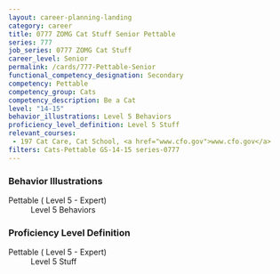 ```yaml
---
layout: career-planning-landing
category: career
title: 0777 ZOMG Cat Stuff Senior Pettable
series: 777
job_series: 0777 ZOMG Cat Stuff
career_level: Senior
permalink: /cards/777-Pettable-Senior
functional_competency_designation: Secondary
competency: Pettable
competency_group: Cats
competency_description: Be a Cat
level: "14-15"
behavior_illustrations: Level 5 Behaviors
proficiency_level_definition: Level 5 Stuff
relevant_courses: 
 - 197 Cat Care, Cat School, <a href="www.cfo.gov">www.cfo.gov</a>
filters: Cats-Pettable GS-14-15 series-0777
---
```


<div class="desktop:grid-col-6 margin-y-205">
  <div class="border-top-05 bg-white padding-2 shadow-5 height-full members-hover border-1px border-gray-30 border-top-orange radius-lg">
    <h3>Behavior Illustrations</h3>
    <dl class="text-base"><dt>Pettable ( Level 5 - Expert)</dt><dd>Level 5 Behaviors</dd></dl>
  </div>
</div>
<div class="desktop:grid-col-6 margin-y-205">
  <div class="border-top-05 bg-white padding-2 shadow-5 height-full members-hover border-1px border-gray-30 border-top-orange radius-lg">
    <h3>Proficiency Level Definition</h3>
    <dl class="text-base"><dt>Pettable ( Level 5 - Expert)</dt><dd>Level 5 Stuff</dd></dl>
  </div>
</div>